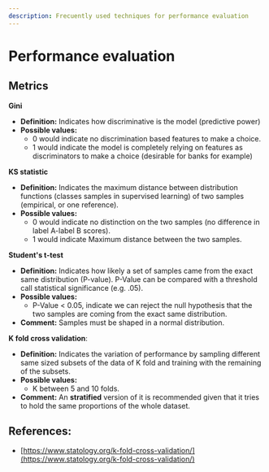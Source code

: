 ```yaml
---
description: Frecuently used techniques for performance evaluation
---
```


# Performance evaluation

## Metrics

**Gini**

* **Definition:** Indicates how discriminative is the model \(predictive power\)
* **Possible values:** 
  * 0 would indicate no discrimination based features to make a choice.
  * 1 would indicate the model is completely relying on features as discriminators to make a choice \(desirable for banks for example\)

**KS statistic**

* **Definition:** Indicates the maximum distance between distribution functions \(classes samples in supervised learning\) of two samples \(empirical, or one reference\).
* **Possible values:**
  * 0 would indicate no distinction on the two samples \(no difference in label A-label B scores\).
  * 1 would indicate Maximum distance between the two samples.

**Student's t-test**

* **Definition:** Indicates how likely a set of samples came from the exact same distribution \(P-value\). P-Value can be compared with a threshold call statistical significance \(e.g. .05\).
* **Possible values:**
  * P-Value &lt; 0.05, indicate we can reject the null hypothesis that the two samples are coming from the exact same distribution.
* **Comment:** Samples must be shaped in a normal distribution.

**K fold cross validation**:

* **Definition:** Indicates the variation of performance by sampling different same sized subsets of the data of K fold and training with the remaining of the subsets.
* **Possible values:**
  * K between 5 and 10 folds.
* **Comment:** An **stratified** version of it is recommended given that it tries to hold the same proportions of the whole dataset.

## References:

* [https://www.statology.org/k-fold-cross-validation/](https://www.statology.org/k-fold-cross-validation/)

